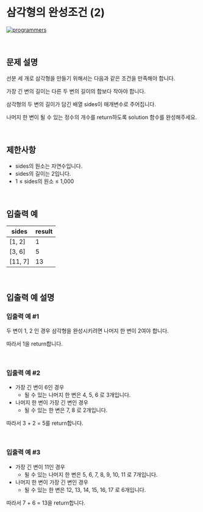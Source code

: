 # 삼각형의 완성조건 (2)

[![programmers](https://user-images.githubusercontent.com/69426184/209522553-bab40080-50ba-4743-86a3-f6198bff3974.png)](https://school.programmers.co.kr/learn/courses/30/lessons/120868)

<br/>

## 문제 설명

선분 세 개로 삼각형을 만들기 위해서는 다음과 같은 조건을 만족해야 합니다.

가장 긴 변의 길이는 다른 두 변의 길이의 합보다 작아야 합니다.

삼각형의 두 변의 길이가 담긴 배열 sides이 매개변수로 주어집니다.

나머지 한 변이 될 수 있는 정수의 개수를 return하도록 solution 함수를 완성해주세요.

<br/>

## 제한사항

-   sides의 원소는 자연수입니다.
-   sides의 길이는 2입니다.
-   1 ≤ sides의 원소 ≤ 1,000

<br/>

## 입출력 예

| sides   | result |
| ------- | ------ |
| [1, 2]  | 1      |
| [3, 6]  | 5      |
| [11, 7] | 13     |

<br/>

## 입출력 예 설명

### 입출력 예 #1

두 변이 1, 2 인 경우 삼각형을 완성시키려면 나머지 한 변이 2여야 합니다.

따라서 1을 return합니다.

<br/>

### 입출력 예 #2

-   가장 긴 변이 6인 경우
    -   될 수 있는 나머지 한 변은 4, 5, 6 로 3개입니다.
-   나머지 한 변이 가장 긴 변인 경우
    -   될 수 있는 한 변은 7, 8 로 2개입니다.

따라서 3 + 2 = 5를 return합니다.

<br/>

### 입출력 예 #3

-   가장 긴 변이 11인 경우
    -   될 수 있는 나머지 한 변은 5, 6, 7, 8, 9, 10, 11 로 7개입니다.
-   나머지 한 변이 가장 긴 변인 경우
    -   될 수 있는 한 변은 12, 13, 14, 15, 16, 17 로 6개입니다.

따라서 7 + 6 = 13을 return합니다.
